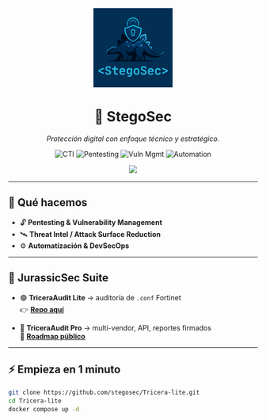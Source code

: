 <!-- HERO -->
<div align="center">
  <img src="brand_logo.png" width="160" alt="StegoSec logo"/><br/>
  <h1>🦖 StegoSec</h1>
  <p><em>Protección digital con enfoque técnico y estratégico.</em></p>

  <!-- Badges -->
  <p>
    <img alt="CTI" src="https://img.shields.io/badge/CTI-Threat%20Intel-111827?labelColor=0f172a&logo=protonvpn&logoColor=white&style=for-the-badge">
    <img alt="Pentesting" src="https://img.shields.io/badge/Pentesting-Offensive-111827?labelColor=0f172a&logo=apachekylin&logoColor=white&style=for-the-badge">
    <img alt="Vuln Mgmt" src="https://img.shields.io/badge/Vuln%20Mgmt-Prioritization-111827?labelColor=0f172a&logo=datadog&logoColor=white&style=for-the-badge">
    <img alt="Automation" src="https://img.shields.io/badge/Automation-DevSecOps-111827?labelColor=0f172a&logo=githubactions&logoColor=white&style=for-the-badge">
  </p>

  <a href="https://stegosec.com">
    <img src="https://img.shields.io/badge/🌐-Visita%20nuestra%20web-0f172a?style=for-the-badge&logo=googlechrome&logoColor=white">
  </a>
</div>

---

## 🚀 Qué hacemos

- 🔓 **Pentesting & Vulnerability Management**  
- 🛰️ **Threat Intel / Attack Surface Reduction**  
- ⚙️ **Automatización & DevSecOps**

---

## 🦖 JurassicSec Suite

- 🟢 **TriceraAudit Lite** → auditoría de `.conf` Fortinet  
  👉 [**Repo aquí**](https://github.com/stegosec/Tricera-lite)  

- 🔴 **TriceraAudit Pro** → multi-vendor, API, reportes firmados  
  📌 [**Roadmap público**](#)

---

## ⚡ Empieza en 1 minuto

```bash
git clone https://github.com/stegosec/Tricera-lite.git
cd Tricera-lite
docker compose up -d
